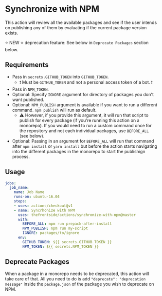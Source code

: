 # Synchronize with NPM
This action will review all the available packages and see if the user intends on publishing any of them by evaluating if the current package version exists.

:star: NEW :star: deprecation feature: See below in `Deprecate Packages` section below.

## Requirements
- Pass in `secrets.GITHUB_TOKEN` into `GITHUB_TOKEN`.
  - :exclamation: Must be `GITHUB_TOKEN` and not a personal access token of a bot. :exclamation:
- Pass in `NPM_TOKEN`.
- Optional: Specify `IGNORE` argument for directory of packages you don't want published.
- Optional: `NPM_PUBLISH` argument is available if you want to run a different command. `npm publish` will run as default.
  - :warning: However, if you provide this argument, it will run that script to publish for every package (if you're running this action on a monorepo). If you would need to run a custom command once for the repository and not each individual packages, use `BEFORE_ALL` (see below).
- Optional: Passing in an argument for `BEFORE_ALL` will run that command after `npm install` or `yarn install` but before the action starts navigating into the different packages in the monorepo to start the publishign process.

## Usage
```yaml
jobs:
  job_name:
    name: Job Name
    runs-on: ubuntu-16.04
    steps:
    - uses: actions/checkout@v1
    - name: Syncrhonize with NPM
      uses: thefrontside/actions/synchronize-with-npm@master
      with:
        BEFORE_ALL: npm run prepack-after-install
        NPM_PUBLISH: npm run my-script
        IGNORE: packages/to/ignore
      env:
        GITHUB_TOKEN: ${{ secrets.GITHUB_TOKEN }}
        NPM_TOKEN: ${{ secrets.NPM_TOKEN }}
```

## Deprecate Packages
When a package in a monorepo needs to be deprecated, this action will take care of that. All you need to do is add `"deprecate": "deprecation message"` inside the `package.json` of the package you wish to deprecate on NPM.
